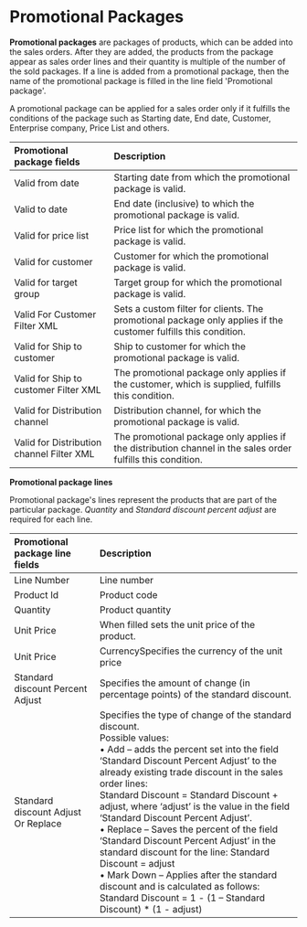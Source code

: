 # Promotional Packages


 **Promotional packages** are packages of products, which can be added into the sales orders. After they are added, the products from the package appear as sales order lines and their quantity is multiple of the number of the sold packages. If a line is added from a promotional package, then the name of the promotional package is filled in the line field 'Promotional package'.

A promotional package can be applied for a sales order only if it fulfills the conditions of the package such as Starting date, End date, Customer, Enterprise company, Price List and others.


|Promotional package fields |Description
|:-------|:-------|
|Valid from date |Starting date from which the promotional package is valid.
|Valid to date |End date (inclusive) to which the promotional package is valid.
|Valid for price list |Price list for which the promotional package is valid.
|Valid for customer |Customer for which the promotional package is valid.
|Valid for target group |Target group for which the promotional package is valid.
|Valid For Customer Filter XML |Sets a custom filter for clients. The promotional package only applies if the customer fulfills this condition.
|Valid for Ship to customer |Ship to customer for which the promotional package is valid.
|Valid for Ship to customer Filter XML |The promotional package only applies if the customer, which is supplied, fulfills this condition.
| Valid for Distribution channel |Distribution channel, for which the promotional package is valid. 
|Valid for Distribution channel Filter XML |The promotional package only applies if the distribution channel in the sales order fulfills this condition.


**Promotional package lines**

Promotional package's lines represent the products that are part of  the particular package. *Quantity* and *Standard discount percent adjust* are required for each line.


|Promotional package line fields|Description
|:---------|:----------|
|Line Number|Line number
|Product Id|Product code
|Quantity|Product quantity
|Unit Price|When filled sets the unit price of the product.
|Unit Price|CurrencySpecifies the currency of the unit price
|Standard discount Percent Adjust |Specifies the amount of change (in percentage points) of the standard discount.
|Standard discount Adjust Or Replace    |Specifies the type of change of the standard discount.</br> Possible values:</br>• Add – adds the percent set into the field</br> ‘Standard Discount Percent Adjust’ to the already existing trade discount in the sales order lines:</br>Standard Discount = Standard Discount + adjust, where ‘adjust’ is the value in the field ‘Standard Discount Percent Adjust’.</br>• Replace – Saves the percent of the field ‘Standard Discount Percent Adjust’ in the standard discount for the line: Standard Discount = adjust</br>• Mark Down – Applies after the standard discount and is calculated as follows:</br>Standard Discount = 1 - (1 – Standard Discount) * (1 - adjust) </br>
